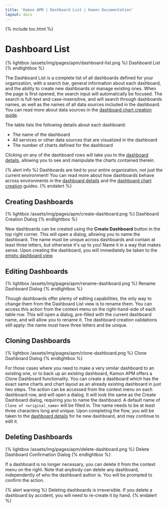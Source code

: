 ```yaml
---
title: 'Kamon APM | Dashboard List | Kamon Documentation'
layout: docs
---
```


{% include toc.html %}

Dashboard List
===============

{% lightbox /assets/img/pages/apm/dashboard-list.png %}
Dashboard List
{% endlightbox %}

The Dashboard List is a complete list of all dashboards defined for your organization, with a search bar, general information about each dashboard, and the ability to create new dashboards or manage existing ones. When the page is first opened, the search input will automatically be focused. The search is full-text and case-insensitive, and will search through dashboards names, as well as the names of all data sources included in the dashboard. You can read more about data sources in the [dashboard chart creation guide].

The table lists the following details about each dashboard:

* The name of the dashboard
* All services or other data sources that are visualized in the dashboard
* The number of charts defined for the dashboard

Clicking on any of the dashboard rows will take you to the [dashboard details], allowing you to see and manipulate the charts contained therein.

{% alert info %}
Dashboards are tied to your entire organization, not just the current environment! You can read more about how dashboards behave across environments in the [dashboard details] and the [dashboard chart creation][dashboard chart creation guide] guides.
{% endalert %}

Creating Dashboards
--------------------

{% lightbox /assets/img/pages/apm/create-dashboard.png %}
Dashboard Creation Dialog
{% endlightbox %}

New dashboards can be created using the **Create Dashboard** button in the top right corner. This will open a dialog, allowing you to name the dashboard. The name must be unique across dashboards and contain at least three letters, but otherwise it's up to you! Name it in a way that makes sense. Upon creating the dashboard, you will immediately be taken to the [empty dashboard view].

Editing Dashboards
-------------------

{% lightbox /assets/img/pages/apm/rename-dashboard.png %}
Rename Dashboard Dialog
{% endlightbox %}

Though dashboards offer plenty of editing capabilities, the only way to change them from the Dashboard List view is to rename them. You can access this action from the context menu on the right-hand-side of each table row. This will open a dialog, pre-filled with the current dashboard name, and will allow you to rename it. The dashboard creation validations still apply: the name must have three letters and be unique.

Cloning Dashboards
-------------------

{% lightbox /assets/img/pages/apm/clone-dashboard.png %}
Clone Dashboard Dialog
{% endlightbox %}

For those cases where you need to make a very similar dashboard to an existing one, or to back up an existing dashboard, Kamon APM offers a Clone Dashboard functionality. You can create a dashboard which has the exact same charts and chart layout as an already existing dashboard in just two steps. The action can be accessed from the context menu on each dashboard row, and will open a dialog. It will look the same as the Create Dashboard dialog, requiring you to name the dashboard. A default name of `Clone of <original_name>` will be filled in. The name needs to be at least three characters long and unique. Upon completing the flow, you will be taken to the [dashboard details] for he new dashboard, and may continue to edit it.

Deleting Dashboards
--------------------

{% lightbox /assets/img/pages/apm/delete-dashboard.png %}
Delete Dashboard Confirmation Dialog
{% endlightbox %}

If a dashboard is no longer necessary, you can delete it from the context menu on the right. Note that anybody can delete any dashboard, independently of who the dashboard author is. You will be prompted to confirm the action.

{% alert warning %}
Deleting dashboards is irreversible. If you delete a dashboard by accident, you will need to re-create it by hand.
{% endalert %}


[dashboard details]: ../dashboard/
[dashboard chart creation guide]: ../create-edit-dashboard/
[empty dashboard view]: ../dashboard/#mpty-dashboard

